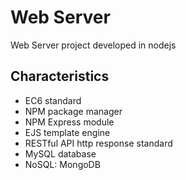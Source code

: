 # Web Server

Web Server project developed in nodejs

## Characteristics

- EC6 standard
- NPM package manager
- NPM Express module
- EJS template engine
- RESTful API http response standard
- MySQL database
- NoSQL: MongoDB